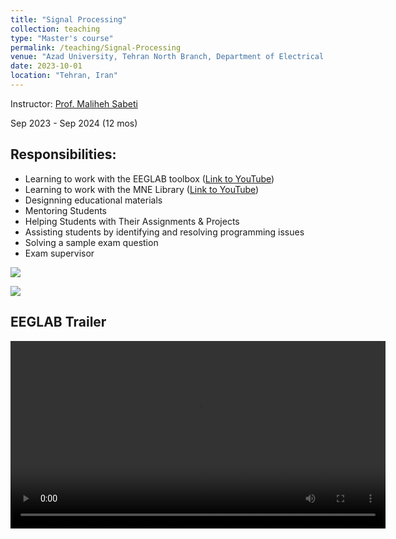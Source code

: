 ```yaml
---
title: "Signal Processing"
collection: teaching
type: "Master's course"
permalink: /teaching/Signal-Processing
venue: "Azad University, Tehran North Branch, Department of Electrical and Computer Science"
date: 2023-10-01
location: "Tehran, Iran"
---
```


Instructor: [Prof. Maliheh Sabeti](https://scholar.google.com/citations?user=Qn_ik_gAAAAJ&hl=en&oi=sra)

Sep 2023 - Sep 2024 (12 mos)

## Responsibilities:
- Learning to work with the EEGLAB toolbox ([Link to YouTube](https://youtu.be/-DQS0o_t5DI?si=awLn771bZ8ISBNGv))
- Learning to work with the MNE Library ([Link to YouTube](https://youtu.be/lEUmgSFQaAY?si=cleiGy5MDbQBQmla))
- Designning educational materials
- Mentoring Students
- Helping Students with Their Assignments & Projects
- Assisting students by identifying and resolving programming issues
- Solving a sample exam question
- Exam supervisor


<a href="https://youtu.be/-DQS0o_t5DI?si=awLn771bZ8ISBNGv" target="_blank"><img src="/_teaching/EEGLAB_Trailer.mp4" /></a>


<a href="https://youtube.com/@Armin_Abdollahi?si=-6ccQZ5wIaFcjZHS" target="_blank"><img src="/_teaching/MNE_Trailer.mp4" /></a>



## EEGLAB Trailer

<video width="600" controls>
  <source src="/_teaching/EEGLAB_Trailer.mp4" type="video/mp4">
  Your browser does not support the video tag.
</video>

